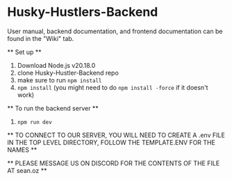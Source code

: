 # Husky-Hustlers-Backend

User manual, backend documentation, and frontend documentation can be found in the "Wiki" tab.

** Set up **
1. Download Node.js v20.18.0
2. clone Husky-Hustler-Backend repo
3. make sure to run `npm install` 
4. `npm install` (you might need to do `npm install -force` if it doesn't work)

** To run the backend server **
1. `npm run dev`

** TO CONNECT TO OUR SERVER, YOU WILL NEED TO CREATE A .env FILE IN THE TOP LEVEL DIRECTORY, FOLLOW THE TEMPLATE.ENV FOR THE NAMES **

** PLEASE MESSAGE US ON DISCORD FOR THE CONTENTS OF THE FILE AT sean.oz **

